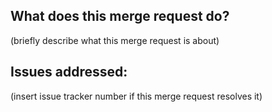 ## What does this merge request do?

(briefly describe what this merge request is about)

## Issues addressed:

(insert issue tracker number if this merge request resolves it)
